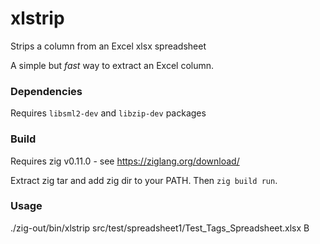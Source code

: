 # xlstrip
Strips a column from an Excel xlsx spreadsheet

A simple but *fast* way to extract an Excel column.




### Dependencies

Requires `libsml2-dev` and `libzip-dev` packages

### Build

Requires zig v0.11.0 - see https://ziglang.org/download/

Extract zig tar and add zig dir to your PATH. Then `zig build run`.


### Usage

./zig-out/bin/xlstrip src/test/spreadsheet1/Test_Tags_Spreadsheet.xlsx B
